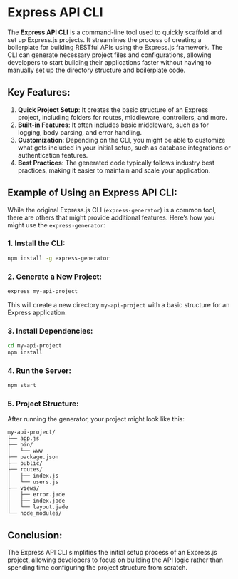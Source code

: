 # Express API CLI

The **Express API CLI** is a command-line tool used to quickly scaffold and set up Express.js projects. It streamlines the process of creating a boilerplate for building RESTful APIs using the Express.js framework. The CLI can generate necessary project files and configurations, allowing developers to start building their applications faster without having to manually set up the directory structure and boilerplate code.

## Key Features:
1. **Quick Project Setup**: It creates the basic structure of an Express project, including folders for routes, middleware, controllers, and more.
2. **Built-in Features**: It often includes basic middleware, such as for logging, body parsing, and error handling.
3. **Customization**: Depending on the CLI, you might be able to customize what gets included in your initial setup, such as database integrations or authentication features.
4. **Best Practices**: The generated code typically follows industry best practices, making it easier to maintain and scale your application.

## Example of Using an Express API CLI:
While the original Express.js CLI (`express-generator`) is a common tool, there are others that might provide additional features. Here’s how you might use the `express-generator`:

### 1. Install the CLI:
   ```bash
   npm install -g express-generator
   ```

### 2. Generate a New Project:
   ```bash
   express my-api-project
   ```

   This will create a new directory `my-api-project` with a basic structure for an Express application.

### 3. Install Dependencies:
   ```bash
   cd my-api-project
   npm install
   ```


### 4. Run the Server:
   ```bash
   npm start
   ```

### 5. Project Structure:
   After running the generator, your project might look like this:
   ```
   my-api-project/
   ├── app.js
   ├── bin/
   │   └── www
   ├── package.json
   ├── public/
   ├── routes/
   │   ├── index.js
   │   └── users.js
   ├── views/
   │   ├── error.jade
   │   ├── index.jade
   │   └── layout.jade
   └── node_modules/
   ```

## Conclusion:
The Express API CLI simplifies the initial setup process of an Express.js project, allowing developers to focus on building the API logic rather than spending time configuring the project structure from scratch.
